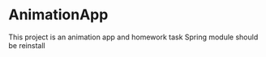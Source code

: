 # AnimationApp
This project is an animation app and homework task
Spring module should be reinstall
